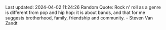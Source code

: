 Last updated: 2024-04-02 11:24:26
Random Quote: Rock n' roll as a genre is different from pop and hip hop: it is about bands, and that for me suggests brotherhood, family, friendship and community. - Steven Van Zandt